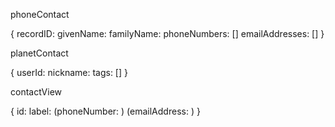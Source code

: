 phoneContact

{
  recordID: <int>
  givenName: <str>
  familyName: <str>
  phoneNumbers: []
  emailAddresses: []
}

planetContact

{
  userId: <int>
  nickname: <str>
  tags: []
}

contactView

{
  id: <int>
  label: <str>
  (phoneNumber: <int>)
  (emailAddress: <str>)
}
